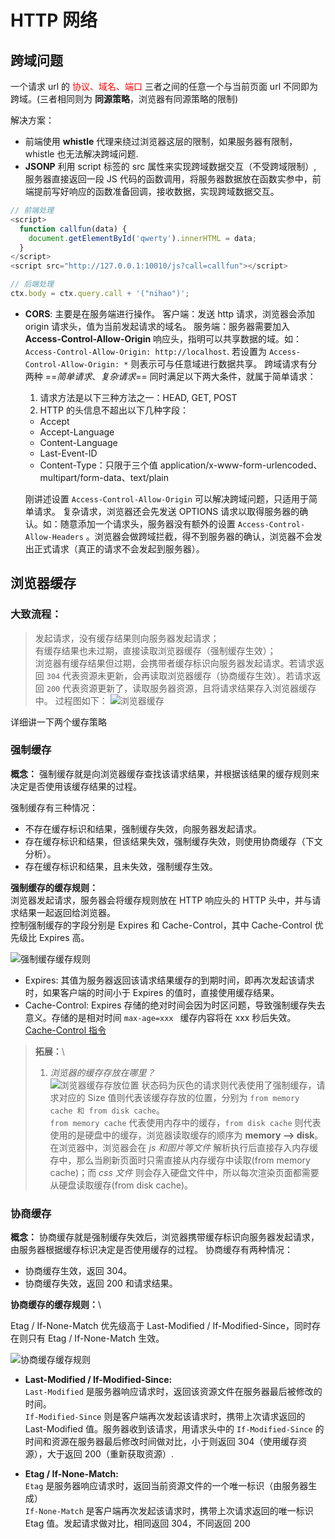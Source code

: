 # HTTP 网络

## 跨域问题

一个请求 url 的 <font color=#FF000 >协议、域名、端口</font> 三者之间的任意一个与当前页面 url 不同即为跨域。(三者相同则为 **同源策略**，浏览器有同源策略的限制)

解决方案：

- 前端使用 **whistle** 代理来绕过浏览器这层的限制，如果服务器有限制，whistle 也无法解决跨域问题.
- **JSONP** 利用 script 标签的 src 属性来实现跨域数据交互（不受跨域限制）, 服务器直接返回一段 JS 代码的函数调用，将服务器数据放在函数实参中，前端提前写好响应的函数准备回调，接收数据，实现跨域数据交互。

```js
// 前端处理
<script>
  function callfun(data) {
    document.getElementById('qwerty').innerHTML = data;
  }
</script>
<script src="http://127.0.0.1:10010/js?call=callfun"></script>

// 后端处理
ctx.body = ctx.query.call + '("nihao")';
```

- **CORS**: 主要是在服务端进行操作。
  客户端：发送 http 请求，浏览器会添加 origin 请求头，值为当前发起请求的域名。
  服务端：服务器需要加入 **Access-Control-Allow-Origin** 响应头，指明可以共享数据的域。如：`Access-Control-Allow-Origin: http://localhost`.
  若设置为 `Access-Control-Allow-Origin: *` 则表示可与任意域进行数据共享。
  跨域请求有分两种 ==_简单请求_、_复杂请求_==
  同时满足以下两大条件，就属于简单请求：

  1. 请求方法是以下三种方法之一：HEAD, GET, POST
  2. HTTP 的头信息不超出以下几种字段：

  - Accept
  - Accept-Language
  - Content-Language
  - Last-Event-ID
  - Content-Type：只限于三个值 application/x-www-form-urlencoded、multipart/form-data、text/plain

  刚讲述设置 `Access-Control-Allow-Origin` 可以解决跨域问题，只适用于简单请求。
  复杂请求，浏览器还会先发送 OPTIONS 请求以取得服务器的确认。如：随意添加一个请求头，服务器没有额外的设置 `Access-Control-Allow-Headers` 。浏览器会做跨域拦截，得不到服务器的确认，浏览器不会发出正式请求（真正的请求不会发起到服务器）。

## 浏览器缓存

### 大致流程：

> 发起请求，没有缓存结果则向服务器发起请求；\
> 有缓存结果也未过期，直接读取浏览器缓存（强制缓存生效）；\
> 浏览器有缓存结果但过期，会携带者缓存标识向服务器发起请求。若请求返回 `304` 代表资源未更新，会再读取浏览器缓存（协商缓存生效）。若请求返回 `200` 代表资源更新了，读取服务器资源，且将请求结果存入浏览器缓存中。
> 过程图如下：
> ![浏览器缓存](./imgs/浏览器缓存.png)

详细讲一下两个缓存策略

### 强制缓存

**概念：** 强制缓存就是向浏览器缓存查找该请求结果，并根据该结果的缓存规则来决定是否使用该缓存结果的过程。

强制缓存有三种情况：

- 不存在缓存标识和结果，强制缓存失效，向服务器发起请求。
- 存在缓存标识和结果，但该结果失效，强制缓存失效，则使用协商缓存（下文分析）。
- 存在缓存标识和结果，且未失效，强制缓存生效。

**强制缓存的缓存规则：**\
浏览器发起请求，服务器会将缓存规则放在 HTTP 响应头的 HTTP 头中，并与请求结果一起返回给浏览器。\
控制强制缓存的字段分别是 Expires 和 Cache-Control，其中 Cache-Control 优先级比 Expires 高。

![强制缓存缓存规则](./imgs/强制缓存缓存规则.png)

- Expires: 其值为服务器返回该请求结果缓存的到期时间，即再次发起该请求时，如果客户端的时间小于 Expires 的值时，直接使用缓存结果。
- Cache-Control: Expires 存储的绝对时间会因为时区问题，导致强制缓存失去意义。存储的是相对时间 `max-age=xxx ` 缓存内容将在 xxx 秒后失效。[Cache-Control 指令](https://developer.mozilla.org/zh-CN/docs/Web/HTTP/Headers/Cache-Control#%E6%8C%87%E4%BB%A4)

> **拓展：**\
>
> 1. _浏览器的缓存存放在哪里？_\
>     ![浏览器缓存存放位置](./imgs/浏览器缓存存放位置.png)
>    状态码为灰色的请求则代表使用了强制缓存，请求对应的 Size 值则代表该缓存存放的位置，分别为 `from memory cache 和 from disk cache`。\
>     `from memory cache` 代表使用内存中的缓存，`from disk cache` 则代表使用的是硬盘中的缓存，浏览器读取缓存的顺序为 **memory –> disk**。\
>    在浏览器中，浏览器会在 _js 和图片等文件_ 解析执行后直接存入内存缓存中，那么当刷新页面时只需直接从内存缓存中读取(from memory cache)；而 _css 文件_ 则会存入硬盘文件中，所以每次渲染页面都需要从硬盘读取缓存(from disk cache)。

### 协商缓存

**概念：** 协商缓存就是强制缓存失效后，浏览器携带缓存标识向服务器发起请求，由服务器根据缓存标识决定是否使用缓存的过程。
协商缓存有两种情况：

- 协商缓存生效，返回 304。
- 协商缓存失效，返回 200 和请求结果。

**协商缓存的缓存规则：**\

Etag / If-None-Match 优先级高于 Last-Modified / If-Modified-Since，同时存在则只有 Etag / If-None-Match 生效。

![协商缓存缓存规则](./imgs/协商缓存缓存规则.png)

- **Last-Modified / If-Modified-Since:** \
  `Last-Modified` 是服务器响应请求时，返回该资源文件在服务器最后被修改的时间。 \
  `If-Modified-Since` 则是客户端再次发起该请求时，携带上次请求返回的 Last-Modified 值。服务器收到该请求，用请求头中的 `If-Modified-Since` 的时间和资源在服务器最后修改时间做对比，小于则返回 304（使用缓存资源），大于返回 200（重新获取资源）.

- **Etag / If-None-Match:** \
  `Etag` 是服务器响应请求时，返回当前资源文件的一个唯一标识（由服务器生成） \
  `If-None-Match` 是客户端再次发起该请求时，携带上次请求返回的唯一标识 Etag 值。发起请求做对比，相同返回 304，不同返回 200
